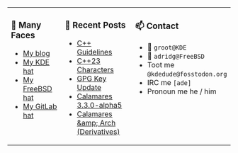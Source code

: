 
<table><tr>
  
<td valign="top" width="30%">
  
### 🙋 Many Faces

- [My blog](https://euroquis.nl/bobulate/)
- [My KDE hat](https://invent.kde.org/adridg)
- [My FreeBSD hat](https://wiki.freebsd.org/AdriaanDeGroot)
- [My GitLab hat](https://gitlab.com/adriaandegroot)
</td>

<td valign="top" width="40%">
  
### 💬 Recent Posts

<!-- BLOG-POST-LIST:START -->
- [C++ Guidelines](https://euroquis.nl//blabla/2023/11/21/guidelines.html)
- [C++23 Characters](https://euroquis.nl//blabla/2023/11/16/cpp.html)
- [GPG Key Update](https://euroquis.nl//blabla/2023/11/14/gpg.html)
- [Calamares 3.3.0-alpha5](https://euroquis.nl//calamares/2023/11/14/calamares.html)
- [Calamares &amp;amp; Arch &lpar;Derivatives&rpar;](https://euroquis.nl//calamares/2023/10/22/calamares.html)
<!-- BLOG-POST-LIST:END -->
</td>

<td valign="top" width="30%">
  
### 📫 Contact

- 📧 `groot@KDE`
- 📧 `adridg@FreeBSD`
- Toot me `@kdedude@fosstodon.org`
- IRC me `[ade]`
- Pronoun me he / him
</td>

</tr></table>
